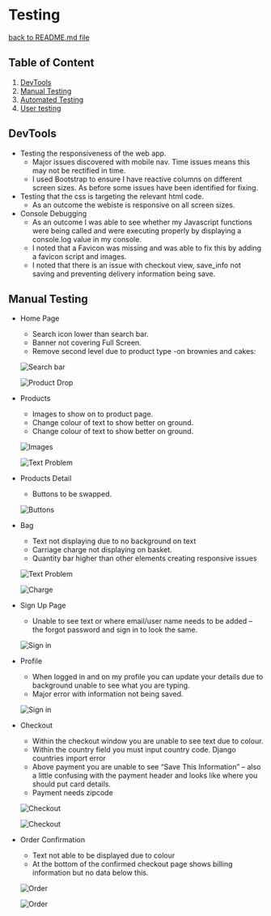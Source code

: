 # Testing

[back to README.md file](https://github.com/leeton1412/mile-stone/master/README.md)

## Table of Content

1. [DevTools](#devtools)
2. [Manual Testing](#manual-testing)
3. [Automated Testing](#automated-testing)
4. [User testing](#user-testing)




## DevTools

* Testing the responsiveness of the web app.
    * Major issues discovered with mobile nav. Time issues means this may not be rectified in time.
    * I used Bootstrap to ensure I have reactive columns on different screen sizes. As before some issues have been identified for fixing.
* Testing that the css is targeting the relevant html code.
    * As an outcome the webiste is responsive on all screen sizes.
* Console Debugging
    * As an outcome I was able to see whether my Javascript functions were being called and were executing properly by displaying a console.log value in my console.
    * I noted that a Favicon was missing and was able to fix this by adding a favicon script and images. 
    * I noted that there is an issue with checkout view, save_info not saving and preventing delivery information being save.


## Manual Testing

* Home Page
   * Search icon lower than search bar.
   * Banner not covering Full Screen.
   * Remove second level due to product type -on brownies and cakes:

   ![Search bar](https://github.com/leeton1412/mile-stone/blob/master/documentaion/testing/images/Banner_image.png)<br>


   ![Product Drop](https://github.com/leeton1412/mile-stone/blob/master/documentaion/testing/images/Product_drop.png)

* Products
    * Images to show on to product page.
    * Change colour of text to show better on ground.
    * Change colour of text to show better on ground.

    ![Images](https://github.com/leeton1412/mile-stone/blob/master/documentaion/testing/images/Products_with_images_missing.png)<br>


    ![Text Problem](https://github.com/leeton1412/mile-stone/blob/master/documentaion/testing/images/Text_not_showing.png)


* Products Detail
    * Buttons to be swapped. 

    ![Buttons](https://github.com/leeton1412/mile-stone/blob/master/documentaion/testing/images/Buttons_to_be_swapped.png)

* Bag
    * Text not displaying due to no background on text
    * Carriage charge not displaying on basket.
    * Quantity bar higher than other elements creating responsive issues

    ![Text Problem](https://github.com/leeton1412/mile-stone/blob/master/documentaion/testing/images/Text_not_showing_in_basket.png)<br>


    ![Charge](https://github.com/leeton1412/mile-stone/blob/master/documentaion/testing/images/Carrier_charge_on_basket.png)

* Sign Up Page 
    * Unable to see text or where email/user name needs to be added – the forgot password and sign in to look the same.

    ![Sign in](https://github.com/leeton1412/mile-stone/blob/master/documentaion/testing/images/sign_in_page.png)

* Profile 
    * When logged in and on my profile you can update your details due to background unable to see what you are typing.
    * Major error with information not being saved.

    ![Sign in](https://github.com/leeton1412/mile-stone/blob/master/documentaion/testing/images/My_Profile.png)

* Checkout 
    * Within the checkout window you are unable to see text due to colour.
    * Within the country field you must input country code. Django countries import error 
    * Above payment you are unable to see “Save This Information” – also a little confusing with the payment header and looks like where you should put card details.
    * Payment needs zipcode

    ![Checkout](https://github.com/leeton1412/mile-stone/blob/master/documentaion/testing/images/Check_out_window.png)<br>


    ![Checkout](https://github.com/leeton1412/mile-stone/blob/master/documentaion/testing/images/PaymentOnCheckout.png) 

* Order Confirmation
    * Text not able to be displayed due to colour
    * At the bottom of the confirmed checkout page shows billing information but no data below this.

    ![Order](https://github.com/leeton1412/mile-stone/blob/master/documentaion/testing/images/PaymentOnCheckout.png)<br>


    ![Order](https://github.com/leeton1412/mile-stone/blob/master/documentaion/testing/images/ConfirmedOrderPageMarginIssue.png)

















   